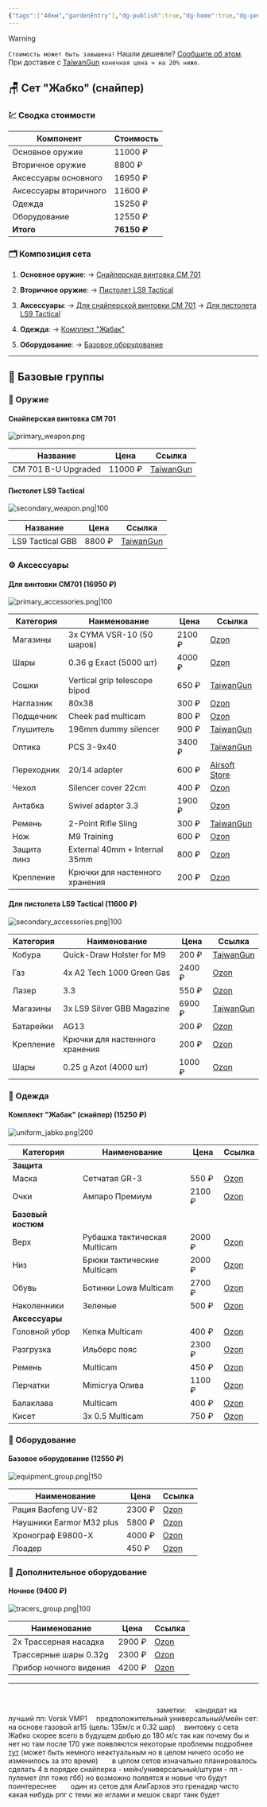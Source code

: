 ```yaml
---
{"tags":["40км","gardenEntry"],"dg-publish":true,"dg-home":true,"dg-permalink":"Сеты","permalink":"/Сеты/","dgPassFrontmatter":true,"updated":"2025-10-30T17:40:03.617+03:00"}
---
```


> [!warning]
> `Стоимость может быть завышена!` Нашли дешевле? [Сообщите об этом](mailto:jabko292@gmail.com).  
> При доставке с [TaiwanGun](https://taiwangun.com/) `конечная цена ≈ на 20% ниже`.

## 🪑 Сет "Жабко" (снайпер)

### 💹 Сводка стоимости
| Компонент             | Стоимость   |
| --------------------- | ----------- |
| Основное оружие       | 11000 ₽     |
| Вторичное оружие      | 8800 ₽      |
| Аксессуары основного  | 16950 ₽     |
| Аксессуары вторичного | 11600 ₽     |
| Одежда                | 15250 ₽     |
| Оборудование          | 12550 ₽     |
| **Итого**             | **76150 ₽** |

### 🗂️ Композиция сета
1.  **Основное оружие**:
    → [Снайперская винтовка CM 701](#primary-sniper)

2.  **Вторичное оружие**:
    → [Пистолет LS9 Tactical](#secondary-pistol)

3.  **Аксессуары**:
    → [Для снайперской винтовки CM 701](#acc-primary-sniper)
    → [Для пистолета LS9 Tactical](#acc-secondary-pistol)

4.  **Одежда**:
    → [Комплект "Жабак"](#uniform-frog)

5.  **Оборудование**:
    → [Базовое оборудование](#equipment-basic)
- - -

## 📑 Базовые группы

### 🧨 Оружие
<span id="primary-sniper"></span>
#### Снайперская винтовка CM 701
![primary_weapon.png](/img/user/40%D0%BA%D0%BC/primary_weapon.png)

| Название            | Цена    | Ссылка                                                                                                   |
| ------------------- | ------- | -------------------------------------------------------------------------------------------------------- |
| CM 701 B-U Upgraded | 11000 ₽ | [TaiwanGun](https://www.taiwangun.com/sniper-rifle-spring/cm-701b-u-upgraded-version-520-fps-black-cyma) |

<span id="secondary-pistol"></span>
#### Пистолет LS9 Tactical
![secondary_weapon.png|100](/img/user/40%D0%BA%D0%BC/secondary_weapon.png)

| Название          | Цена    | Ссылка                                                              |
|-------------------|---------|---------------------------------------------------------------------|
| LS9 Tactical GBB  | 8800 ₽  | [TaiwanGun](https://www.taiwangun.com/pistol-green-gas/ls9-tactical-gbb-ls) |

### ⚙️ Аксессуары
<span id="acc-primary-sniper"></span>
#### Для винтовки CM701 (16950 ₽)
![primary_accessories.png|100](/img/user/40%D0%BA%D0%BC/primary_accessories.png)

| Категория   | Наименование                   | Цена   | Ссылка                                                                                                                                                                          |
| ----------- | ------------------------------ | ------ | ------------------------------------------------------------------------------------------------------------------------------------------------------------------------------- |
| Магазины    | 3x CYMA VSR-10 (50 шаров)      | 2100 ₽ | [Ozon](https://ozon.ru/t/J2S8Bwl)                                                                                                                                               |
| Шары        | 0.36 g Exact (5000 шт)         | 4000 ₽ | [Ozon](https://ozon.ru/t/BxDaQf4)                                                                                                                                               |
| Сошки       | Vertical grip telescope bipod  | 650 ₽  | [TaiwanGun](https://www.taiwangun.com/bipod/vertical-grip-with-telescope-bipod-black)                                                                                           |
| Наглазник   | 80x38                          | 300 ₽  | [Ozon](https://ozon.ru/t/h1EIe6Y)                                                                                                                                               |
| Подщечник   | Cheek pad multicam             | 800 ₽  | [Ozon](https://www.ozon.ru/product/shcheka-dlya-priklada-mordor-tak-assistent-tsvet-multikam-629555493/?abt_att=1&from=share_android&perehod=smm_share_button_productpage_link) |
| Глушитель   | 196mm dummy silencer           | 900 ₽  | [TaiwanGun](https://www.taiwangun.com/dummy-sound-suppressor-silencer/196mm-dummy-silencer-ussocom-logo)                                                                        |
| Оптика      | PCS 3-9x40                     | 3400 ₽ | [TaiwanGun](https://www.taiwangun.com/scopes/3-9x40-rifle-scope-black-pcs)                                                                                                      |
| Переходник  | 20/14 adapter                  | 600 ₽  | [Airsoft Store](https://www.airsoftstore.ru/zapchasti-i-tiuning/glushiteli-plamegasiteli/perekhodnik-s-20-mm-ccw-na-14-mm-ccw-rezbu-ars)                                        |
| Чехол       | Silencer cover 22cm            | 400 ₽  | [Ozon](https://ozon.ru/t/Wf9oyMB)                                                                                                                                               |
| Антабка     | Swivel adapter 3.3             | 1900 ₽ | [Ozon](https://ozon.ru/t/Mu8eJbc)                                                                                                                                               |
| Ремень      | 2-Point Rifle Sling            | 300 ₽  | [TaiwanGun](https://www.taiwangun.com/tactical-slings/2-point-rifle-sling-multicamo-8fields)                                                                                    |
| Нож         | M9 Training                    | 600 ₽  | [Ozon](https://ozon.ru/t/amZON6C)                                                                                                                                               |
| Защита линз | External 40mm + Internal 35mm  | 800 ₽  | [Ozon](https://ozon.ru/t/j9K2P9g)                                                                                                                                               |
| Крепление   | Крючки для настенного хранения | 200 ₽  | [Ozon](https://ozon.ru/t/UL39nqq)                                                                                                                                               |

<span id="acc-secondary-pistol"></span>
#### Для пистолета LS9 Tactical (11600 ₽)
![secondary_accessories.png|100](/img/user/40%D0%BA%D0%BC/secondary_accessories.png)

| Категория | Наименование                   | Цена   | Ссылка                                                                                                                   |
| --------- | ------------------------------ | ------ | ------------------------------------------------------------------------------------------------------------------------ |
| Кобура    | Quick-Draw Holster for M9      | 200 ₽  | [TaiwanGun](https://www.taiwangun.com/tactical-holster/quick-draw-pistol-holster-with-locking-mechanism-for-m9-olive-cs) |
| Газ       | 4x A2 Tech 1000 Green Gas      | 2400 ₽ | [Ozon](https://ozon.ru/t/widvPWX)                                                                                        |
| Лазер     | 3.3                            | 550 ₽  | [Ozon](https://ozon.ru/t/uCt7eYF)                                                                                        |
| Магазины  | 3x LS9 Silver GBB Magazine     | 6900 ₽ | [TaiwanGun](https://www.taiwangun.com/green-gas-co2-magazine/ls9-silver-gbb-green-gas-magazine-ls)                       |
| Батарейки | AG13                           | 200 ₽  | [Ozon](https://ozon.ru/t/1GiXs2v)                                                                                        |
| Крепление | Крючки для настенного хранения | 200 ₽  | [Ozon](https://ozon.ru/t/UL39nqq)                                                                                        |
| Шары      | 0.25 g Azot (4000 шт)          | 1000 ₽ | [Ozon](https://ozon.ru/t/39FE5K9)                                                                                        |

### 🦺 Одежда
<span id="uniform-frog"></span>
#### Комплект "Жабак" (снайпер) (15250 ₽)
![uniform_jabko.png|200](/img/user/40%D0%BA%D0%BC/uniform_jabko.png)

| Категория          | Наименование                 | Цена   | Ссылка                            |
| ------------------ | ---------------------------- | ------ | --------------------------------- |
| **Защита**         |                              |        |                                   |
| Маска              | Сетчатая GR-3                | 550 ₽  | [Ozon](https://ozon.ru/t/csaNWpX) |
| Очки               | Ампаро Премиум               | 2100 ₽ | [Ozon](https://ozon.ru/t/jhBnWDy) |
| **Базовый костюм** |                              |        |                                   |
| Верх               | Рубашка тактическая Multicam | 2000 ₽ | [Ozon](https://ozon.ru/t/5zJynSg) |
| Низ                | Брюки тактические Multicam   | 2000 ₽ | [Ozon](https://ozon.ru/t/5zJynSg) |
| Обувь              | Ботинки Lowa Multicam        | 2700 ₽ | [Ozon](https://ozon.ru/t/dQse0BD) |
| Наколенники        | Зеленые                      | 500 ₽  | [Ozon](https://ozon.ru/t/5zJynSg) |
| **Аксессуары**     |                              |        |                                   |
| Головной убор      | Кепка Multicam               | 400 ₽  | [Ozon](https://ozon.ru/t/oG9IIlg) |
| Разгрузка          | Ильберс пояс                 | 2300 ₽ | [Ozon](https://ozon.ru/t/THbMyrd) |
| Ремень             | Multicam                     | 450 ₽  | [Ozon](https://ozon.ru/t/fAgjA2P) |
| Перчатки           | Mimicrya Олива               | 1100 ₽ | [Ozon](https://ozon.ru/t/WfQsX1E) |
| Балаклава          | Multicam                     | 400 ₽  | [Ozon](https://ozon.ru/t/3lkoGJS) |
| Кисет              | 3x 0.5 Multicam              | 750 ₽  | [Ozon](https://ozon.ru/t/IFsOQSU) |

### 🔧 Оборудование
<span id="equipment-basic"></span>
#### Базовое оборудование (12550 ₽)
![equipment_group.png|150](/img/user/40%D0%BA%D0%BC/equipment_group.png)

| Наименование             | Цена   | Ссылка                            |
| ------------------------ | ------ | --------------------------------- |
| Рация Baofeng UV-82      | 2300 ₽ | [Ozon](https://ozon.ru/t/97rsa3f) |
| Наушники Earmor M32 plus | 5800 ₽ | [Ozon](https://ozon.ru/t/CKLonp5) |
| Хронограф E9800-X        | 4000 ₽ | [Ozon](https://ozon.ru/t/NAoYSyB) |
| Лоадер                   | 450 ₽  | [Ozon](https://ozon.ru/t/VJFHTVW) |

### 🔩 Дополнительное оборудование
<span id="extra-tracers"></span>
#### Ночное (9400 ₽)
![tracers_group.png|100](/img/user/40%D0%BA%D0%BC/tracers_group.png)

| Наименование          | Цена   | Ссылка                            |
| --------------------- | ------ | --------------------------------- |
| 2x Трассерная насадка | 2900 ₽ | [Ozon](https://ozon.ru/t/sY5wJvd) |
| Трассерные шары 0.32g | 2300 ₽ | [Ozon](https://ozon.ru/t/UMmClr6) |
| Прибор ночного видения      | 4200 ₽  | [Ozon](https://ozon.ru/t/jhBCE4V)                                     |
---
⠀
⠀
⠀
⠀
⠀
⠀
⠀
⠀
⠀
⠀
⠀
⠀
⠀
⠀

⠀
⠀
⠀
⠀
⠀
⠀
⠀
⠀
⠀
⠀
⠀
⠀
⠀
⠀
⠀
⠀
⠀
⠀
⠀
⠀
⠀
заметки:
⠀
кандидат на лучший пп: Vorsk VMP1
⠀
предположительный универсальный/мейн сет: на основе газовой ar15 (цель: 135м/с и 0.32 шар)
⠀
винтовку с сета Жабко скорее всего в будущем добью до 180 м/с так как почему бы и нет но там после 170 уже появляются некоторые проблемы подробнее [тут](https://www.reddit.com/r/airsoft/s/JOnJvfXdoC) (может быть немного неактуальным но в целом ничего особо не изменилось за это время)
⠀⠀
в целом сетов изначально планировалось сделать 4 в порядке снайперка - мейн/универсальный/штурм - пп - пулемет (пп тоже гбб) но возможно появятся и новые что будут поинтереснее
⠀⠀
один из сетов для АлиГархов это гренадир чисто какая нибудь рпг с теми же иглами и мешок сварг танк будет